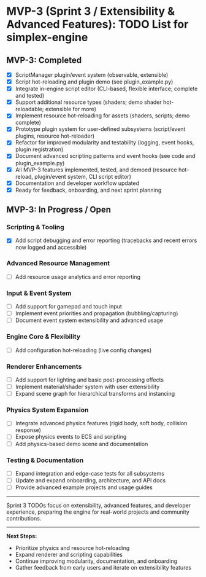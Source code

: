 # MVP-3 (Sprint 3 / Extensibility & Advanced Features): TODO List for simplex-engine

## MVP-3: Completed

- [x] ScriptManager plugin/event system (observable, extensible)
- [x] Script hot-reloading and plugin demo (see plugin_example.py)
- [x] Integrate in-engine script editor (CLI-based, flexible interface; complete and tested)
- [x] Support additional resource types (shaders; demo shader hot-reloadable; extensible for more)
- [x] Implement resource hot-reloading for assets (shaders, scripts; demo complete)
- [x] Prototype plugin system for user-defined subsystems (script/event plugins, resource hot-reloader)
- [x] Refactor for improved modularity and testability (logging, event hooks, plugin registration)
- [x] Document advanced scripting patterns and event hooks (see code and plugin_example.py)
- [x] All MVP-3 features implemented, tested, and demoed (resource hot-reload, plugin/event system, CLI script editor)
- [x] Documentation and developer workflow updated
- [x] Ready for feedback, onboarding, and next sprint planning

## MVP-3: In Progress / Open

### Scripting & Tooling
- [x] Add script debugging and error reporting (tracebacks and recent errors now logged and accessible)

### Advanced Resource Management
- [ ] Add resource usage analytics and error reporting

### Input & Event System
- [ ] Add support for gamepad and touch input
- [ ] Implement event priorities and propagation (bubbling/capturing)
- [ ] Document event system extensibility and advanced usage

### Engine Core & Flexibility
- [ ] Add configuration hot-reloading (live config changes)

### Renderer Enhancements
- [ ] Add support for lighting and basic post-processing effects
- [ ] Implement material/shader system with user extensibility
- [ ] Expand scene graph for hierarchical transforms and instancing

### Physics System Expansion
- [ ] Integrate advanced physics features (rigid body, soft body, collision response)
- [ ] Expose physics events to ECS and scripting
- [ ] Add physics-based demo scene and documentation

### Testing & Documentation
- [ ] Expand integration and edge-case tests for all subsystems
- [ ] Update and expand onboarding, architecture, and API docs
- [ ] Provide advanced example projects and usage guides

---
Sprint 3 TODOs focus on extensibility, advanced features, and developer experience, preparing the engine for real-world projects and community contributions.

---
**Next Steps:**
- Prioritize physics and resource hot-reloading
- Expand renderer and scripting capabilities
- Continue improving modularity, documentation, and onboarding
- Gather feedback from early users and iterate on extensibility features

